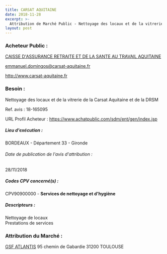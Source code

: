 ```yaml
---
title: CARSAT AQUITAINE
date: 2018-11-28
excerpt: >-
  Attribution de Marché Public - Nettoyage des locaux et de la vitrerie de la Carsat Aquitaine et de la DRSM
layout: post
---
```


### Acheteur Public : 
<a href="/acheteur-34/siren-781847447"> CAISSE D'ASSURANCE RETRAITE ET DE LA SANTE AU TRAVAIL AQUITAINE</a><br/>



emmanuel.domingos@carsat-aquitaine.fr


http://www.carsat-aquitaine.fr
### Besoin :

Nettoyage des locaux et de la vitrerie de la Carsat Aquitaine et de la DRSM

Ref. avis : 18-165095

URL Profil Acheteur : https://www.achatpublic.com/sdm/ent/gen/index.jsp

##### Lieu d'exécution :

BORDEAUX - Département 33 - Gironde

###### Date de publication de l'avis d'attribution : 
28/11/2018

##### Codes CPV concerné(s) :
CPV90900000 - **Services de nettoyage et d'hygiène** <br/>

##### Descripteurs :
Nettoyage de locaux <br/>
Prestations de services <br/>

### Attribution du Marché :
<a href="/entreprise-256/siren-344636477"> GSF ATLANTIS</a>    95 chemin de Gabardie 31200 TOULOUSE <br/>
